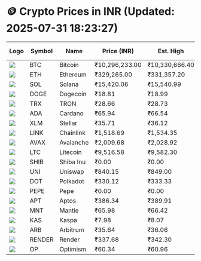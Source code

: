 # 🪙 Crypto Prices in INR (Updated: 2025-07-31 18:23:27)

| Logo | Symbol | Name       | Price (INR) | Est. High | Est. Low | Gross Profit | Fees | Net Profit | ROI % |
|------|--------|------------|-------------|-----------|----------|---------------|------|-------------|--------|
| ![](https://coin-images.coingecko.com/coins/images/1/large/bitcoin.png?1696501400) | BTC    | Bitcoin    | ₹10,296,233.00 | ₹10,330,666.40 | ₹10,261,799.60 | ₹671.10 | ₹200.00 | ₹471.10 | 0.47% |
| ![](https://coin-images.coingecko.com/coins/images/279/large/ethereum.png?1696501628) | ETH    | Ethereum   | ₹329,265.00 | ₹331,357.20 | ₹327,172.80 | ₹1,278.96 | ₹200.00 | ₹1,078.96 | 1.08% |
| ![](https://coin-images.coingecko.com/coins/images/4128/large/solana.png?1718769756) | SOL    | Solana     | ₹15,420.06 | ₹15,540.99 | ₹15,299.13 | ₹1,580.91 | ₹200.00 | ₹1,380.91 | 1.38% |
| ![](https://coin-images.coingecko.com/coins/images/5/large/dogecoin.png?1696501409) | DOGE   | Dogecoin   | ₹18.81 | ₹18.99 | ₹18.63 | ₹1,932.37 | ₹200.00 | ₹1,732.37 | 1.73% |
| ![](https://coin-images.coingecko.com/coins/images/1094/large/tron-logo.png?1696502193) | TRX    | TRON       | ₹28.66 | ₹28.73 | ₹28.59 | ₹493.19 | ₹200.00 | ₹293.19 | 0.29% |
| ![](https://coin-images.coingecko.com/coins/images/975/large/cardano.png?1696502090) | ADA    | Cardano    | ₹65.94 | ₹66.54 | ₹65.34 | ₹1,827.28 | ₹200.00 | ₹1,627.28 | 1.63% |
| ![](https://coin-images.coingecko.com/coins/images/100/large/fmpFRHHQ_400x400.jpg?1735231350) | XLM    | Stellar    | ₹35.71 | ₹36.12 | ₹35.30 | ₹2,294.29 | ₹200.00 | ₹2,094.29 | 2.09% |
| ![](https://coin-images.coingecko.com/coins/images/877/large/chainlink-new-logo.png?1696502009) | LINK   | Chainlink  | ₹1,518.69 | ₹1,534.35 | ₹1,503.03 | ₹2,083.99 | ₹200.00 | ₹1,883.99 | 1.88% |
| ![](https://coin-images.coingecko.com/coins/images/12559/large/Avalanche_Circle_RedWhite_Trans.png?1696512369) | AVAX   | Avalanche  | ₹2,009.68 | ₹2,028.92 | ₹1,990.44 | ₹1,933.29 | ₹200.00 | ₹1,733.29 | 1.73% |
| ![](https://coin-images.coingecko.com/coins/images/2/large/litecoin.png?1696501400) | LTC    | Litecoin   | ₹9,516.58 | ₹9,582.30 | ₹9,450.86 | ₹1,390.76 | ₹200.00 | ₹1,190.76 | 1.19% |
| ![](https://coin-images.coingecko.com/coins/images/11939/large/shiba.png?1696511800) | SHIB   | Shiba Inu  | ₹0.00 | ₹0.00 | ₹0.00 | ₹1,611.63 | ₹200.00 | ₹1,411.63 | 1.41% |
| ![](https://coin-images.coingecko.com/coins/images/12504/large/uniswap-logo.png?1720676669) | UNI    | Uniswap    | ₹840.15 | ₹849.00 | ₹831.30 | ₹2,128.83 | ₹200.00 | ₹1,928.83 | 1.93% |
| ![](https://coin-images.coingecko.com/coins/images/12171/large/polkadot.png?1696512008) | DOT    | Polkadot   | ₹330.12 | ₹333.33 | ₹326.91 | ₹1,963.84 | ₹200.00 | ₹1,763.84 | 1.76% |
| ![](https://coin-images.coingecko.com/coins/images/29850/large/pepe-token.jpeg?1696528776) | PEPE   | Pepe       | ₹0.00 | ₹0.00 | ₹0.00 | ₹1,962.68 | ₹200.00 | ₹1,762.68 | 1.76% |
| ![](https://coin-images.coingecko.com/coins/images/26455/large/aptos_round.png?1696525528) | APT    | Aptos      | ₹386.34 | ₹389.91 | ₹382.77 | ₹1,866.14 | ₹200.00 | ₹1,666.14 | 1.67% |
| ![](https://coin-images.coingecko.com/coins/images/30980/large/Mantle-Logo-mark.png?1739213200) | MNT    | Mantle     | ₹65.98 | ₹66.42 | ₹65.54 | ₹1,341.16 | ₹200.00 | ₹1,141.16 | 1.14% |
| ![](https://coin-images.coingecko.com/coins/images/25751/large/kaspa-icon-exchanges.png?1696524837) | KAS    | Kaspa      | ₹7.98 | ₹8.07 | ₹7.89 | ₹2,358.31 | ₹200.00 | ₹2,158.31 | 2.16% |
| ![](https://coin-images.coingecko.com/coins/images/16547/large/arb.jpg?1721358242) | ARB    | Arbitrum   | ₹35.64 | ₹36.06 | ₹35.22 | ₹2,410.87 | ₹200.00 | ₹2,210.87 | 2.21% |
| ![](https://coin-images.coingecko.com/coins/images/11636/large/rndr.png?1696511529) | RENDER | Render     | ₹337.68 | ₹342.30 | ₹333.06 | ₹2,774.27 | ₹200.00 | ₹2,574.27 | 2.57% |
| ![](https://coin-images.coingecko.com/coins/images/25244/large/Optimism.png?1696524385) | OP     | Optimism   | ₹60.34 | ₹60.96 | ₹59.73 | ₹2,059.44 | ₹200.00 | ₹1,859.44 | 1.86% |
